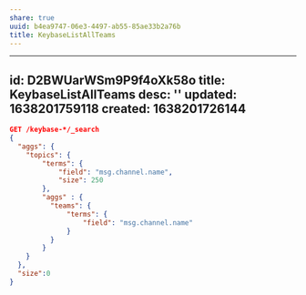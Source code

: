 ```yaml
---
share: true
uuid: b4ea9747-06e3-4497-ab55-85ae33b2a76b
title: KeybaseListAllTeams
---
```

---
id: D2BWUarWSm9P9f4oXk58o
title: KeybaseListAllTeams
desc: ''
updated: 1638201759118
created: 1638201726144
---

``` json
GET /keybase-*/_search
{ 
  "aggs": {
    "topics": {
        "terms": {
            "field": "msg.channel.name",
            "size": 250
        },
        "aggs" : {
          "teams": {
              "terms": {
                  "field": "msg.channel.name"
              }
          }
        }
    }
  },
  "size":0
}
```